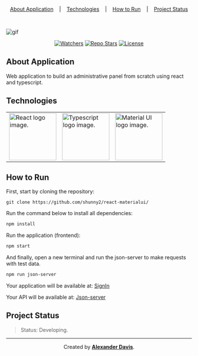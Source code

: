 <p align="center">
  <a href="#about-application">About Application</a>
  &nbsp;&nbsp;&nbsp;|&nbsp;&nbsp;&nbsp;
  <a href="#technologies">Technologies</a>
  &nbsp;&nbsp;&nbsp;|&nbsp;&nbsp;&nbsp;
  <a href="#how-to-run">How to Run</a>
  &nbsp;&nbsp;&nbsp;|&nbsp;&nbsp;&nbsp;
  <a href="project-status">Project Status</a>
</p>

</br>

![gif](https://user-images.githubusercontent.com/72872854/205369416-5ea01006-5dc2-4a96-b962-7f5262404e47.gif)

<p align="center">
<a href="https://img.shields.io/github/watchers/shunny2/react-materialui?style=social"><img src="https://img.shields.io/github/watchers/shunny2/react-materialui?style=social" alt="Watchers"/></a>
<a href="https://img.shields.io/github/stars/shunny2/react-materialui?style=social"><img src="https://img.shields.io/github/stars/shunny2/react-materialui?style=social" alt="Repo Stars"/></a>
<a href="https://img.shields.io/github/license/shunny2/react-materialui"><img src="https://img.shields.io/github/license/shunny2/react-materialui" alt="License"/></a>
</p>

## About Application

Web application to build an administrative panel from scratch using react and typescript.

## Technologies

<table>
  <thead>
  </thead>
  <tbody>
    <td>
      <a href="https://nodejs.org/en/"><img width="128" height="128" src="https://cdn.worldvectorlogo.com/logos/react-2.svg" alt="React logo image." /></a>
    </td>
    <td>
      <a href="https://expressjs.com/"><img width="128" height="128" src="https://cdn.worldvectorlogo.com/logos/typescript-2.svg" alt="Typescript logo image." /></a>
    </td>
    <td>
      <a href="https://swagger.io/"><img width="128" height="128" src="https://cdn.worldvectorlogo.com/logos/material-ui-1.svg" alt="Material UI logo image." /></a>
    </td>
  </tbody>
</table>

## How to Run

First, start by cloning the repository:
```shell
git clone https://github.com/shunny2/react-materialui/
```

Run the command below to install all dependencies:
```bash
npm install
```

Run the application (frontend):
```bash
npm start
```

And finally, open a new terminal and run the json-server to make requests with test data.
```bash
npm run json-server
```

Your application will be available at: [SignIn](http://localhost:3000/)

Your API will be available at: [Json-server](http://localhost:3333/)

## Project Status

> Status: Developing.

<hr/>

<p align="center">Created by <a href="https://github.com/shunny2"><b>Alexander Davis</b></a>.</p>

